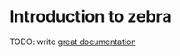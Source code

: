 # Introduction to zebra

TODO: write [great documentation](http://jacobian.org/writing/what-to-write/)
